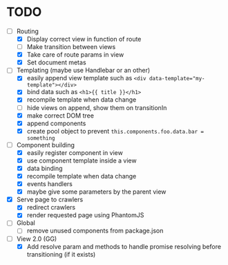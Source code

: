 TODO
====
- [ ] Routing
    - [x] Display correct view in function of route
    - [ ] Make transition between views
    - [x] Take care of route params in view
    - [x] Set document metas
- [ ] Templating (maybe use Handlebar or an other)
    - [x] easily append view template such as `<div data-template="my-template"></div>`
    - [x] bind data such as `<h1>{{ title }}</h1>`
    - [x] recompile template when data change
    - [ ] hide views on append, show them on transitionIn
    - [x] make correct DOM tree
    - [x] append components
    - [x] create pool object to prevent `this.components.foo.data.bar = something`
- [ ] Component building
    - [x] easily register component in view
    - [x] use component template inside a view
    - [x] data binding
    - [x] recompile template when data change
    - [x] events handlers
    - [x] maybe give some parameters by the parent view
- [x] Serve page to crawlers
    - [x] redirect crawlers
    - [x] render requested page using PhantomJS
- [ ] Global
    - [ ] remove unused components from package.json

- [ ] View 2.0 (GG)
    - [x] Add resolve param and methods to handle promise resolving before transitioning (if it exists)